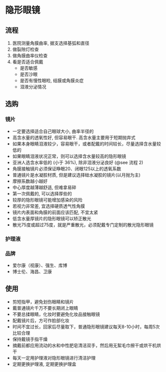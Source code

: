 # 隐形眼镜
## 流程
1. 医院测量角膜曲率, 据支选择基弧和直径
2. 做裂隙灯检查
3. 做角膜曲率仪检查
4. 看是否适合佩戴
    - 是否敏感
    - 是否沙眼
    - 是否有慢性眼睑, 结膜或角膜炎症
    - 泪液分泌情况

## 选购
### 镜片
- 一定要选择适合自己眼球大小, 曲率半径的
- 高含水量的透氧性好, 但容易眼干. 高含水量主要用于短期抛弃式
- 如果本身眼睛泪液较少，容易眼干，或者配戴的时间较长，尽量选择含水量较低的
- 如果眼睛泪液状况正常，则可以选择含水量较高的隐形眼镜
- 亚洲人选含水率低的 (小于 36%), 除非泪液分泌良好 (@see 流程 2)
- 角膜接触镜片必须保证睁眼20、闭眼125以上的透氧系数
- 普通镜片是水凝胶材质, 但是建议选择硅水凝胶的镜片(以月抛为主)
- 摩擦系数越小越好
- 中心厚度越薄越舒适, 但难拿易碎
- 第一次佩戴的, 可以选择厚些的
- 较厚的隐形眼镜可能增加感染的风险
- 若视力非常差, 宜选择硬质透气性角膜
- 镜片内表面和角膜的前面应该匹配, 不宜太紧
- 低含水量厚镜片的隐形眼镜可以矫正散光
- 散光75度或超过75度，就是严重散光，必须配戴专门定制的散光隐形眼镜

### 护理液

### 品牌
- 爱尔康（视康）、强生、库博
- 博士伦、海昌、卫康


## 使用
- 剪短指甲，避免划伤眼睛和镜片
- 戴普通镜片千万不要长期闭上眼睛
- 不要总揉眼睛，化妆时要避免化妆品接触眼镜
- 配戴镜片后，方可作脸部化妆
- 时间不宜过长，回家后尽量取下，普通隐形眼镜建议每天8-10小时，每周5次比较合理
- 保持戴镜手指干燥
- 摘戴前都应用流动的水和中性肥皂清洁双手，然后用无絮毛巾擦干或烘干机烘干
- 每天一定用护理液对隐形眼镜进行清洁护理
- 定期更换护理液, 定期更换护理盒
